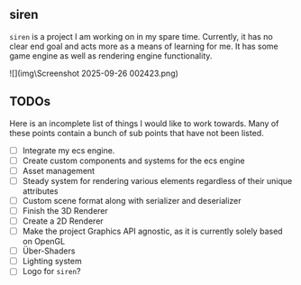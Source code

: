 ## siren

`siren` is a project I am working on in my spare time. Currently, it has no clear end goal and acts more as a means of
learning for me. It has some game engine as well as rendering engine functionality.

![](img\Screenshot 2025-09-26 002423.png)

## TODOs

Here is an incomplete list of things I would like to work towards. Many of these points contain a bunch of sub points
that have not been listed.

- [ ] Integrate my ecs engine.
- [ ] Create custom components and systems for the ecs engine
- [ ] Asset management
- [ ] Steady system for rendering various elements regardless of their unique attributes
- [ ] Custom scene format along with serializer and deserializer
- [ ] Finish the 3D Renderer
- [ ] Create a 2D Renderer
- [ ] Make the project Graphics API agnostic, as it is currently solely based on OpenGL
- [ ] Über-Shaders
- [ ] Lighting system
- [ ] Logo for `siren`?